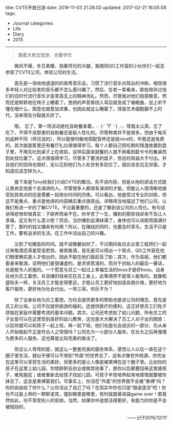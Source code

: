 title: CVTE开放日游
date: 2016-11-03 21:28:02
updated: 2017-02-21 16:05:08
tags:
- Journal
categories:
- Life
- Diary
- 2015
---
> 跟着大佬去悠游，也要学优

<div style="text-indent:2em">
<p>微风不燥，冬日柔暖，抱着师兄的大腿，我随同QG工作室的小伙伴们一起去参观了CVTE公司，体验公司的生活。</p>
<p>首先是一场地地道道的的南粤音乐会。习惯了流行音乐对耳朵的冲刷，相信很多年轻人对比较老的音乐都不怎么感兴趣了。然后，在老一辈看来，那些陪伴过他们的旧时代流行音乐才是至高无上的精神洗礼。然而，尽管我对他们倍感敬意，然而还是默默地在椅子上睡着了。悠扬的声音萦绕入耳后就变成了催眠曲，加上听不懂在唱什么，困意也就愈加浓重，也因此就这么睡着了。怪我艺术细胞跟不上时代，没来得及分裂就夭折了。</p>
<p>哦， 忘了，第一场活动是吃自助餐来着。╮(╯▽╰)╭，怪我太认真，忘了吃了。不得不说那里的自助餐还是挺人性化的。尽管种类并不是很多，但由于每天的品种不同（师兄说的），所以能够均衡地搭配营养还是挺nice的，毕竟还是免费的。其次就是那里还有餐厅礼仪很值得学习。每个人都自己把吃剩的残渣放置到盘子里，不用先吐到桌子上在收拾，这样后面来就餐的人就不用看到脏兮兮的餐桌而到处找位置了。这点很值得学习，尽管多了要洗的盘子，但总的效益大于付出。并且他们的招待也很好，足以见到他们为人处世有多到位了。就应该去见见世面，才知道应该怎样为人。</p>
<p>接下来是Tony给我们介绍CVTE的概况。先不讲内容，但是从他的讲话方式就让我肯定他是个会演讲的人。尽管很多人都很有演讲的才能，但能让人很清晰地接受到其观点的还是需要一段很长时间的历练。可以看出，他是受过专业的训练。但这不是重点，重点是他讲的内容确实重点很突出。详略得当地描述了他们公司，让我们有进一步的了解CVTE。不过最重要的，还是了解到该公司的人性化。有句话讲得悲惨却很真实：子欲养而亲不在。你辛苦了一生，赚到的那些钱却来不及让人享福，这又有什么意义呢？而且，当你赚到盆满钵满了，身体也可以进医院插满针管了，那时的钱又赚来有何用？所以，在赚钱的同时，也要及时享乐。生活不只是工作，要有追求的生活。在工作中活出自己的兴趣。</p>
<p>又到了吃晚饭的时间。就不说晚餐如何了，不过期间各位企业家工程师们一起过来敬酒还真是受宠若惊。被其敬酒，首先是可以得出一个观点，QG工作室在他们眼里确实是人才倍出的，因此不能在他们面前丢了脸；其次，作为高层，他们都委身来敬酒，证明他们是很谦虚的，是求贤若渴的。而对于创始人的最后一番话，也是挺令人折服的。一个愿意与员工一起过上幸福生活的boss才是好boss。设身处地为员工着想，并且赚的钱肯花在员工身上，此等境界不是常人能有的。就像稻盛和夫一样，关注员工才能走得更远，才能让员工更好地创造自我价值，更好地为客户服务，更好地为社会付出。一举三得，何乐不为？</p>
<p>除了设身处地为员工着想，为社会提供更多的帮助也是该公司的理念。首先是员工的父母。公司不仅提供旅游的福利，还提供医疗的便利，这正好使员工们免于烦恼在家庭中需要考虑的基本问题。其次，公司还考虑到了幼儿问题，所有员工的子女皆可以在这里受到良好的幼儿教育，这也是大大解决了员工人对子女的困惑：以后你就可以和孩子一起上班，再一起下班。他们也是社会成员的一部分，先从亲人开始做起不正是符合人之常情吗？公司先为一小部分人服务，在壮大之后再慢慢为更多的人服务，这也算是比较完美的做法了。</p>
<p>但总让人奇怪的是，就这么一整套完美的服务体系，感觉让人以后一直在这个圈子里生活，就似乎便可以不用到“外面”的世界去了。这有点像世外桃源，你完全在这里可以享受生活的美好。但更多的是让人像是被束缚在这个圈子里。比如你的孩子在这里上幼儿园，你想辞职去创业或做其他事了，那你以后都要回来这里接孩子，难免尴尬；或者重新去给孩子找幼儿园，可孩子辛苦培养起来地感情就要被你抹去了。这总是束缚着我们。可事实上，你活在“外面”的世界就不会被“束缚”吗？你的自由给了你什么？让你活出了自己了吗？在现实中你也只是“随波逐流”吧！你也不过是上帝的一颗斯诺克，撞到哪里是哪里，有时就直接进袋game over！那竟然如此，何不享受别人的安排。当然，如果你中途想活得更好，有能力的你是不会被阻挡的。</p>
</div>

<div style="text-align:right;font-style:italic">
——记于2015/12/11
</div>